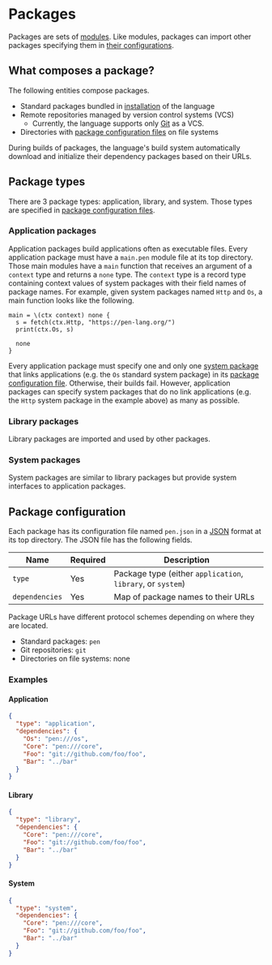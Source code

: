 # Packages

Packages are sets of [modules](/references/language/modules.md). Like modules, packages can import other packages specifying them in [their configurations](#package-configuration).

## What composes a package?

The following entities compose packages.

- Standard packages bundled in [installation](/guides/install.md) of the language
- Remote repositories managed by version control systems (VCS)
  - Currently, the language supports only [Git](https://git-scm.com/) as a VCS.
- Directories with [package configuration files](#package-configuration) on file systems

During builds of packages, the language's build system automatically download and initialize their dependency packages based on their URLs.

## Package types

There are 3 package types: application, library, and system. Those types are specified in [package configuration files](#package-configuration).

### Application packages

Application packages build applications often as executable files. Every application package must have a `main.pen` module file at its top directory. Those main modules have a `main` function that receives an argument of a `context` type and returns a `none` type. The `context` type is a record type containing context values of system packages with their field names of package names. For example, given system packages named `Http` and `Os`, a main function looks like the following.

```pen
main = \(ctx context) none {
  s = fetch(ctx.Http, "https://pen-lang.org/")
  print(ctx.Os, s)

  none
}
```

Every application package must specify one and only one [system package](/advanced-features/writing-system-packages.md#system-packages) that links applications (e.g. the `Os` standard system package) in its [package configuration file](#package-configuration). Otherwise, their builds fail. However, application packages can specify system packages that do no link applications (e.g. the `Http` system package in the example above) as many as possible.

### Library packages

Library packages are imported and used by other packages.

### System packages

System packages are similar to library packages but provide system interfaces to application packages.

## Package configuration

Each package has its configuration file named `pen.json` in a [JSON](https://www.json.org/json-en.html) format at its top directory. The JSON file has the following fields.

| Name           | Required | Description                                                 |
| -------------- | -------- | ----------------------------------------------------------- |
| `type`         | Yes      | Package type (either `application`, `library`, or `system`) |
| `dependencies` | Yes      | Map of package names to their URLs                          |

Package URLs have different protocol schemes depending on where they are located.

- Standard packages: `pen`
- Git repositories: `git`
- Directories on file systems: none

### Examples

#### Application

```json
{
  "type": "application",
  "dependencies": {
    "Os": "pen:///os",
    "Core": "pen:///core",
    "Foo": "git://github.com/foo/foo",
    "Bar": "../bar"
  }
}
```

#### Library

```json
{
  "type": "library",
  "dependencies": {
    "Core": "pen:///core",
    "Foo": "git://github.com/foo/foo",
    "Bar": "../bar"
  }
}
```

#### System

```json
{
  "type": "system",
  "dependencies": {
    "Core": "pen:///core",
    "Foo": "git://github.com/foo/foo",
    "Bar": "../bar"
  }
}
```
